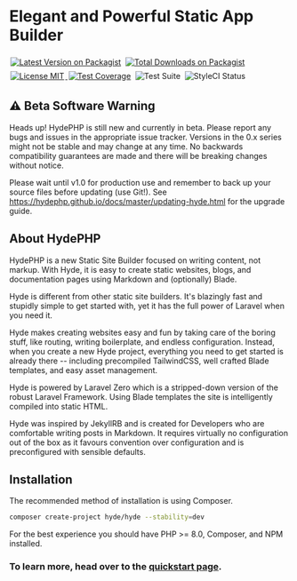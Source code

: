 # Elegant and Powerful Static App Builder

<p> 
    <!-- <a href="https://packagist.org/packages/hyde/hyde"><img style="display: inline; margin: 4px 2px;" src="https://img.shields.io/packagist/v/hyde/hyde" alt="Latest Version on Packagist" title="Latest version of Hyde/Hyde"></a> -->
    <a href="https://packagist.org/packages/hyde/framework"><img style="display: inline; margin: 4px 2px;" src="https://img.shields.io/packagist/v/hyde/framework?include_prereleases" alt="Latest Version on Packagist" title="Latest version of Hyde/Framework"></a> 
    <a href="https://packagist.org/packages/hyde/framework"><img style="display: inline; margin: 4px 2px;" src="https://img.shields.io/packagist/dt/hyde/framework" alt="Total Downloads on Packagist"></a> 
    <a href="https://github.com/hydephp/hyde/blob/master/LICENSE.md"> <img style="display: inline; margin: 4px 2px;" src="https://img.shields.io/github/license/hydephp/hyde" alt="License MIT"> </a>
    <a href="https://hydephp.github.io/developer-tools/coverage-report/"><img style="display: inline; margin: 4px 2px;" src="https://cdn.desilva.se/microservices/coverbadges/badges/9b8f6a9a7a48a2df54e6751790bad8bd910015301e379f334d6ec74c4c3806d1.svg" alt="Test Coverage" title="Average coverage between categories"></a>
    <img style="display: inline; margin: 4px 2px;" src="https://github.com/hydephp/framework/actions/workflows/test-suite.yml/badge.svg" alt="Test Suite">  <img style="display: inline; margin: 4px 2px;" src="https://github.styleci.io/repos/472503421/shield?branch=master" alt="StyleCI Status"> </a>
</p>

## ⚠ Beta Software Warning
Heads up! HydePHP is still new and currently in beta. Please report any bugs and issues in the appropriate issue tracker. Versions in the 0.x series might not be stable and may change at any time. No backwards compatibility guarantees are made and there will be breaking changes without notice.

Please wait until v1.0 for production use and remember to back up your source files before updating (use Git!). See https://hydephp.github.io/docs/master/updating-hyde.html for the upgrade guide.


## About HydePHP

HydePHP is a new Static Site Builder focused on writing content, not markup. With Hyde, it is easy to create static websites, blogs, and documentation pages using Markdown and (optionally) Blade.

Hyde is different from other static site builders. It's blazingly fast and stupidly simple to get started with, yet it has the full power of Laravel when you need it. 

Hyde makes creating websites easy and fun by taking care of the boring stuff, like routing, writing boilerplate, and endless configuration. Instead, when you create a new Hyde project, everything you need to get started is already there -- including precompiled TailwindCSS, well crafted Blade templates, and easy asset management.

Hyde is powered by Laravel Zero which is a stripped-down version of the robust Laravel Framework. Using Blade templates the site is intelligently compiled into static HTML.

Hyde was inspired by JekyllRB and is created for Developers who are comfortable writing posts in Markdown. It requires virtually no configuration out of the box as it favours convention over configuration and is preconfigured with sensible defaults.


## Installation

The recommended method of installation is using Composer.

```bash
composer create-project hyde/hyde --stability=dev
```

For the best experience you should have PHP >= 8.0, Composer, and NPM installed.

### To learn more, head over to the [quickstart page](quickstart.html).